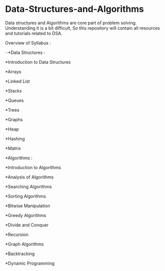 # Data-Structures-and-Algorithms
Data structures and Algorithms are core part of problem solving. Understanding it is a bit difficult, So this repository will contain all resources and tutorials related to DSA.

Overview of Syllabus :

⋅⋅*Data Structures :

  *Introduction to Data Structures

  *Arrays

  *Linked List

  *Stacks

  *Queues

  *Trees

  *Graphs

  *Heap 

  *Hashing 

  *Matrix

*Algorithms : 

  *Introduction to Algorithms

  *Analysis of Algorithms

  *Searching Algorithms

  *Sorting Algorithms

  *Bitwise Manipulation

  *Greedy Algorithms

  *Divide and Conquer

  *Recursion

  *Graph Algorithms 

  *Backtracking

  *Dynamic Programming
